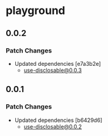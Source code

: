 # playground

## 0.0.2

### Patch Changes

- Updated dependencies [e7a3b2e]
  - use-disclosable@0.0.3

## 0.0.1

### Patch Changes

- Updated dependencies [b6429d6]
  - use-disclosable@0.0.2
